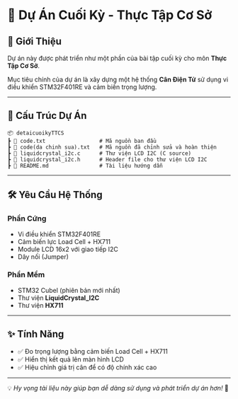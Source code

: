 # 🚀 Dự Án Cuối Kỳ - Thực Tập Cơ Sở

## 📝 Giới Thiệu

Dự án này được phát triển như một phần của bài tập cuối kỳ cho môn **Thực Tập Cơ Sở**. 

Mục tiêu chính của dự án là xây dựng một hệ thống **Cân Điện Tử** sử dụng vi điều khiển STM32F401RE và cảm biến trọng lượng.

---

## 📂 Cấu Trúc Dự Án

```
📦 detaicuoikyTTCS
┣ 📜 code.txt                 # Mã nguồn ban đầu
┣ 📜 code(da chinh sua).txt   # Mã nguồn đã chỉnh sửa và hoàn thiện
┣ 📜 liquidcrystal_i2c.c      # Thư viện LCD I2C (C source)
┣ 📜 liquidcrystal_i2c.h      # Header file cho thư viện LCD I2C
┣ 📜 README.md                # Tài liệu hướng dẫn
```

---

## 🛠 Yêu Cầu Hệ Thống

### Phần Cứng
- Vi điều khiển STM32F401RE
- Cảm biến lực Load Cell + HX711
- Module LCD 16x2 với giao tiếp I2C
- Dây nối (Jumper)

### Phần Mềm
- STM32 Cubel (phiên bản mới nhất)
- Thư viện **LiquidCrystal_I2C**
- Thư viện **HX711**

---

## ✨ Tính Năng

- ✅ Đo trọng lượng bằng cảm biến Load Cell + HX711
- ✅ Hiển thị kết quả lên màn hình LCD
- ✅ Hiệu chỉnh giá trị cân để có độ chính xác cao

---

💡 *Hy vọng tài liệu này giúp bạn dễ dàng sử dụng và phát triển dự án hơn!* 🚀

